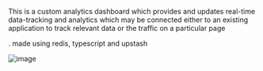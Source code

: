 This is a custom analytics dashboard which provides and updates real-time data-tracking and analytics which may be connected either to an existing application to track relevant data or the traffic on a particular page

. made using redis, typescript and upstash


![image](https://github.com/dhanyamd/custom-analytics/assets/163339354/97113309-b53c-49cc-aa2c-8eccffb33402)
